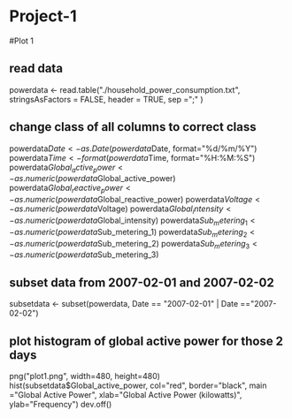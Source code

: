 # Project-1
#Plot 1

## read data
powerdata <- read.table("./household_power_consumption.txt", stringsAsFactors = FALSE, header = TRUE, sep =";"  )

## change class of all columns to correct class
powerdata$Date <- as.Date(powerdata$Date, format="%d/%m/%Y")
powerdata$Time <- format(powerdata$Time, format="%H:%M:%S")
powerdata$Global_active_power <- as.numeric(powerdata$Global_active_power)
powerdata$Global_reactive_power <- as.numeric(powerdata$Global_reactive_power)
powerdata$Voltage <- as.numeric(powerdata$Voltage)
powerdata$Global_intensity <- as.numeric(powerdata$Global_intensity)
powerdata$Sub_metering_1 <- as.numeric(powerdata$Sub_metering_1)
powerdata$Sub_metering_2 <- as.numeric(powerdata$Sub_metering_2)
powerdata$Sub_metering_3 <- as.numeric(powerdata$Sub_metering_3)

## subset data from 2007-02-01 and 2007-02-02
subsetdata <- subset(powerdata, Date == "2007-02-01" | Date =="2007-02-02")

## plot histogram of global active power for those 2 days
png("plot1.png", width=480, height=480)
hist(subsetdata$Global_active_power, col="red", border="black", main ="Global Active Power", xlab="Global Active Power (kilowatts)", ylab="Frequency")
dev.off()
